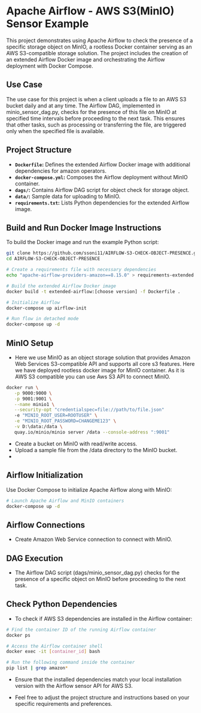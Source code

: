 <!--
#DAG-WITH-S3-CHECK_OBJECT_PRESENCE
-->
# Apache Airflow - AWS S3(MinIO) Sensor Example

This project demonstrates using Apache Airflow to check the presence of a specific storage object on MinIO, a rootless Docker container serving as an AWS S3-compatible storage solution. The project includes the creation of an extended Airflow Docker image and orchestrating the Airflow deployment with Docker Compose.

## Use Case

The use case for this project is when a client uploads a file to an AWS S3 bucket daily and at any time. The Airflow DAG, implemented in minio_sensor_dag.py, checks for the presence of this file on MinIO at specified time intervals before proceeding to the next task. This ensures that other tasks, such as processing or transferring the file, are triggered only when the specified file is available.

## Project Structure

- **`Dockerfile`:** Defines the extended Airflow Docker image with additional dependencies for amazon operators.
- **`docker-compose.yml`:** Composes the Airflow deployment without MinIO container.
- **`dags/`:** Contains Airflow DAG script for object check for storage object.
- **`data/`:** Sample data for uploading to MinIO.
- **`requirements.txt`:** Lists Python dependencies for the extended Airflow image.

## Build and Run Docker Image Instructions

To build the Docker image and run the example Python script:

```bash
git clone https://github.com/ssoni11/AIRFLOW-S3-CHECK-OBJECT-PRESENCE.git
cd AIRFLOW-S3-CHECK-OBJECT-PRESENCE

# Create a requirements file with necessary dependencies
echo "apache-airflow-providers-amazon==8.15.0" > requirements-extended.txt

# Build the extended Airflow Docker image
docker build -t extended-airflow:[choose version] -f Dockerfile .

# Initialize Airflow
docker-compose up airflow-init

# Run flow in detached mode
docker-compose up -d

```
<!--
# Pulling from Docker Hub
docker pull sagarsonidockerhub/docker-python-venv-executable
-->

## MinIO Setup

- Here we use MinIO as an object storage solution that provides Amazon Web Services S3-compatible API and supports all core s3 features. Here we have deployed rootless docker image for MinIO container. As it is AWS S3 compatible you can use Aws S3 API to connect MinIO.
```bash
docker run \
   -p 9000:9000 \
   -p 9001:9001 \
   --name minio1 \
   --security-opt "credentialspec=file://path/to/file.json"
   -e "MINIO_ROOT_USER=ROOTUSER" \
   -e "MINIO_ROOT_PASSWORD=CHANGEME123" \
   -v D:\data:/data \
   quay.io/minio/minio server /data --console-address ":9001"
```
- Create a bucket on MinIO with read/write access.
- Upload a sample file from the /data directory to the MinIO bucket.
- 

## Airflow Initialization
Use Docker Compose to initialize Apache Airflow along with MinIO:
```bash
# Launch Apache Airflow and MinIO containers
docker-compose up -d
```
## Airflow Connections
- Create Amazon Web Service connection to connect with MinIO.


## DAG Execution
- The Airflow DAG script (dags/minio_sensor_dag.py) checks for the presence of a specific object on MinIO before proceeding to the next task.

## Check Python Dependencies
- To check if AWS S3 dependencies are installed in the Airflow container:
```bash
# Find the container ID of the running Airflow container
docker ps

# Access the Airflow container shell
docker exec -it [container_id] bash

# Run the following command inside the container
pip list | grep amazon*
```

- Ensure that the installed dependencies match your local installation version with the Airflow sensor API for AWS S3.

- Feel free to adjust the project structure and instructions based on your specific requirements and preferences.

